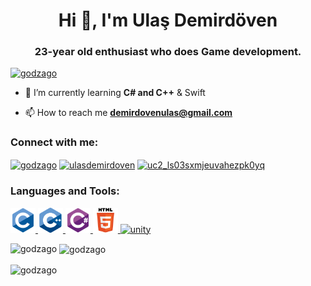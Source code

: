<h1 align="center">Hi 👋, I'm Ulaş Demirdöven</h1>
<h3 align="center">23-year old enthusiast who does Game development.</h3>

<p align="left"> <a href="https://github.com/ryo-ma/github-profile-trophy"><img src="https://github-profile-trophy.vercel.app/?username=godzago" alt="godzago" /></a> </p>

- 🌱 I’m currently learning **C# and C++** & Swift

- 📫 How to reach me **demirdovenulas@gmail.com**

<h3 align="left">Connect with me:</h3>
<p align="left">
<a href="https://twitter.com/godzago" target="blank"><img align="center" src="https://raw.githubusercontent.com/rahuldkjain/github-profile-readme-generator/master/src/images/icons/Social/twitter.svg" alt="godzago" height="30" width="40" /></a>
<a href="https://linkedin.com/in/ulasdemirdoven" target="blank"><img align="center" src="https://raw.githubusercontent.com/rahuldkjain/github-profile-readme-generator/master/src/images/icons/Social/linked-in-alt.svg" alt="ulasdemirdoven" height="30" width="40" /></a>
<a href="https://www.youtube.com/channel/UC2_ls03sXmJeuvAHeZPk0YQ" target="blank"><img align="center" src="https://raw.githubusercontent.com/rahuldkjain/github-profile-readme-generator/master/src/images/icons/Social/youtube.svg" alt="uc2_ls03sxmjeuvahezpk0yq" height="30" width="40" /></a>
</p>

<h3 align="left">Languages and Tools:</h3>
<p align="left"> <a href="https://www.cprogramming.com/" target="_blank" rel="noreferrer"> <img src="https://raw.githubusercontent.com/devicons/devicon/master/icons/c/c-original.svg" alt="c" width="40" height="40"/> </a> <a href="https://www.w3schools.com/cpp/" target="_blank" rel="noreferrer"> <img src="https://raw.githubusercontent.com/devicons/devicon/master/icons/cplusplus/cplusplus-original.svg" alt="cplusplus" width="40" height="40"/> </a> <a href="https://www.w3schools.com/cs/" target="_blank" rel="noreferrer"> <img src="https://raw.githubusercontent.com/devicons/devicon/master/icons/csharp/csharp-original.svg" alt="csharp" width="40" height="40"/> </a> <a href="https://www.w3.org/html/" target="_blank" rel="noreferrer"> <img src="https://raw.githubusercontent.com/devicons/devicon/master/icons/html5/html5-original-wordmark.svg" alt="html5" width="40" height="40"/> </a> <a href="https://unity.com/" target="_blank" rel="noreferrer"> <img src="https://www.vectorlogo.zone/logos/unity3d/unity3d-icon.svg" alt="unity" width="40" height="40"/> </a> </p>

<p><img align="left" src="https://github-readme-stats.vercel.app/api/top-langs?username=godzago&show_icons=true&locale=en&layout=compact" alt="godzago" /></p>

<p>&nbsp;<img align="center" src="https://github-readme-stats.vercel.app/api?username=godzago&show_icons=true&locale=en" alt="godzago" /></p>

<p><img align="center" src="https://github-readme-streak-stats.herokuapp.com/?user=godzago&" alt="godzago" /></p>

